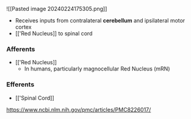 ![[Pasted image 20240224175305.png]]

- Receives inputs from contralateral **cerebellum** and ipsilateral motor cortex
- [['Red Nucleus]] to spinal cord

### Afferents
- [['Red Nucleus]]
	- In humans, particularly magnocellular Red Nucleus (mRN)
### Efferents
- [['Spinal Cord]]

https://www.ncbi.nlm.nih.gov/pmc/articles/PMC8226017/